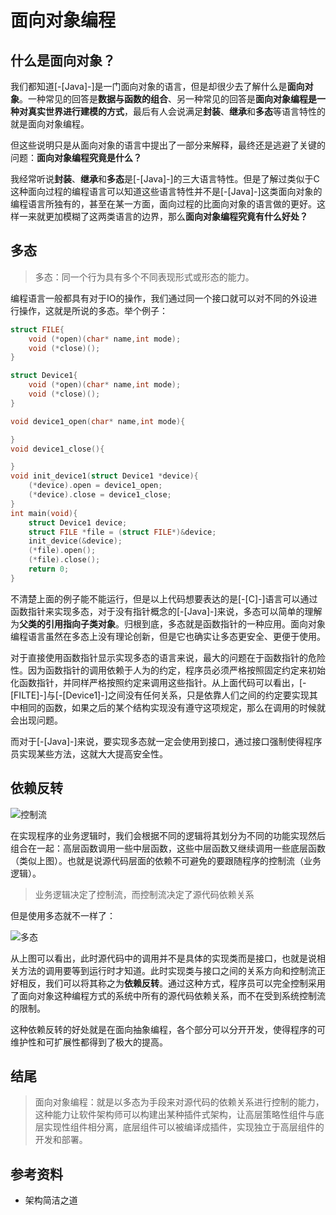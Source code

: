 # 面向对象编程

## 什么是面向对象？
我们都知道[-[Java]-]是一门面向对象的语言，但是却很少去了解什么是**面向对象**。一种常见的回答是**数据与函数的组合**、另一种常见的回答是**面向对象编程是一种对真实世界进行建模的方式**，最后有人会说满足**封装**、**继承**和**多态**等语言特性的就是面向对象编程。

但这些说明只是从面向对象的语言中提出了一部分来解释，最终还是逃避了关键的问题：**面向对象编程究竟是什么？**

我经常听说**封装**、**继承**和**多态**是[-[Java]-]的三大语言特性。但是了解过类似于C这种面向过程的编程语言可以知道这些语言特性并不是[-[Java]-]这类面向对象的编程语言所独有的，甚至在某一方面，面向过程的比面向对象的语言做的更好。这样一来就更加模糊了这两类语言的边界，那么**面向对象编程究竟有什么好处？**

## 多态
> 多态：同一个行为具有多个不同表现形式或形态的能力。

编程语言一般都具有对于IO的操作，我们通过同一个接口就可以对不同的外设进行操作，这就是所说的多态。举个例子：
````C
struct FILE{
    void (*open)(char* name,int mode);
    void (*close)();
}

struct Device1{
    void (*open)(char* name,int mode);
    void (*close)();
}

void device1_open(char* name,int mode){

}
void device1_close(){

}
void init_device1(struct Device1 *device){
    (*device).open = device1_open;
    (*device).close = device1_close;
}
int main(void){
    struct Device1 device;
    struct FILE *file = (struct FILE*)&device;
    init_device(&device);
    (*file).open();
    (*file).close();
    return 0;
}
````

不清楚上面的例子能不能运行，但是以上代码想要表达的是[-[C]-]语言可以通过函数指针来实现多态，对于没有指针概念的[-[Java]-]来说，多态可以简单的理解为**父类的引用指向子类对象**。归根到底，多态就是函数指针的一种应用。面向对象编程语言虽然在多态上没有理论创新，但是它也确实让多态更安全、更便于使用。

对于直接使用函数指针显示实现多态的语言来说，最大的问题在于函数指针的危险性。因为函数指针的调用依赖于人为的约定，程序员必须严格按照固定约定来初始化函数指针，并同样严格按照约定来调用这些指针。从上面代码可以看出，[-[FILTE]-]与[-[Device1]-]之间没有任何关系，只是依靠人们之间的约定要实现其中相同的函数，如果之后的某个结构实现没有遵守这项规定，那么在调用的时候就会出现问题。

而对于[-[Java]-]来说，要实现多态就一定会使用到接口，通过接口强制使得程序员实现某些方法，这就大大提高安全性。

## 依赖反转

![控制流](/img/ControllStream.png)

在实现程序的业务逻辑时，我们会根据不同的逻辑将其划分为不同的功能实现然后组合在一起：高层函数调用一些中层函数，这些中层函数又继续调用一些底层函数（类似上图）。也就是说源代码层面的依赖不可避免的要跟随程序的控制流（业务逻辑）。

> 业务逻辑决定了控制流，而控制流决定了源代码依赖关系

但是使用多态就不一样了：

![多态](/img/polymorphism.png)

从上图可以看出，此时源代码中的调用并不是具体的实现类而是接口，也就是说相关方法的调用要等到运行时才知道。此时实现类与接口之间的关系方向和控制流正好相反，我们可以将其称之为**依赖反转**。通过这种方式，程序员可以完全控制采用了面向对象这种编程方式的系统中所有的源代码依赖关系，而不在受到系统控制流的限制。

这种依赖反转的好处就是在面向抽象编程，各个部分可以分开开发，使得程序的可维护性和可扩展性都得到了极大的提高。

## 结尾

> 面向对象编程：就是以多态为手段来对源代码的依赖关系进行控制的能力，这种能力让软件架构师可以构建出某种插件式架构，让高层策略性组件与底层实现性组件相分离，底层组件可以被编译成插件，实现独立于高层组件的开发和部署。

## 参考资料

* 架构简洁之道
